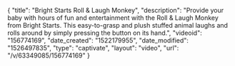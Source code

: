 {
    "title": "Bright Starts Roll & Laugh Monkey",
    "description": "Provide your baby with hours of fun and entertainment with the Roll & Laugh Monkey from Bright Starts. This easy-to-grasp and plush stuffed animal laughs and rolls around by simply pressing the button on its hand.",
    "videoid": "156774169",
    "date_created": "1522179955",
    "date_modified": "1526497835",
    "type": "captivate",
    "layout": "video",
    "url": "\/v\/63349085\/156774169"
}